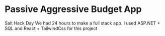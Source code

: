 # Passive Aggressive Budget App
Salt Hack Day
We had 24 hours to make a full stack app. I used ASP.NET + SQL and React + TailwindCss for this project
